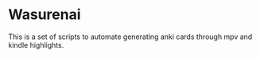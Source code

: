 # Wasurenai
This is a set of scripts to automate generating anki cards through mpv and kindle highlights.
